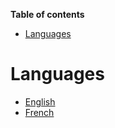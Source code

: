<!-- START doctoc generated TOC please keep comment here to allow auto update -->
<!-- DON'T EDIT THIS SECTION, INSTEAD RE-RUN doctoc TO UPDATE -->
**Table of contents**

- [Languages](#languages)

<!-- END doctoc generated TOC please keep comment here to allow auto update -->

# Languages

* [English](en/)
* [French](fr/)
